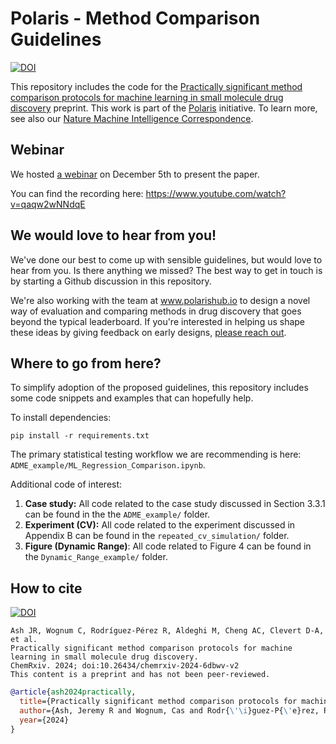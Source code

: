 # Polaris - Method Comparison Guidelines
[![DOI](https://img.shields.io/badge/DOI-10.26434%2Fchemrxiv--2024--6dbwv--v2-blue)](https://doi.org/10.26434/chemrxiv-2024-6dbwv-v2)

This repository includes the code for the [Practically significant method comparison protocols for machine learning in small molecule drug discovery](https://doi.org/10.26434/chemrxiv-2024-6dbwv-v2) preprint. This work is part of the [Polaris](https://polarishub.io/guidelines/small-molecules) initiative. To learn more, see also our [Nature Machine Intelligence Correspondence](https://doi.org/10.1038/s42256-024-00911-w).

## Webinar
We hosted [a webinar](https://github.com/polaris-hub/polaris-method-comparison/discussions/6) on December 5th to present the paper. 

You can find the recording here: https://www.youtube.com/watch?v=qaqw2wNNdqE

## We would love to hear from you!
We've done our best to come up with sensible guidelines, but would love to hear from you. Is there anything we missed? The best way to get in touch is by starting a Github discussion in this repository.

We're also working with the team at www.polarishub.io to design a novel way of evaluation and comparing methods in drug discovery that goes beyond the typical leaderboard. If you're interested in helping us shape these ideas by giving feedback on early designs, [please reach out](https://github.com/polaris-hub/polaris-method-comparison/discussions).

## Where to go from here?
To simplify adoption of the proposed guidelines, this repository includes some code snippets and examples that can hopefully help.

To install dependencies:

```
pip install -r requirements.txt
```

The primary statistical testing workflow we are recommending is here: `ADME_example/ML_Regression_Comparison.ipynb`.

Additional code of interest:

1. **Case study:** All code related to the case study discussed in Section 3.3.1 can be found in the the `ADME_example/` folder.
2. **Experiment (CV):** All code related to the experiment discussed in Appendix B can be found in the `repeated_cv_simulation/` folder.
3. **Figure (Dynamic Range)**: All code related to Figure 4 can be found in the `Dynamic_Range_example/` folder.

## How to cite
[![DOI](https://img.shields.io/badge/DOI-10.26434%2Fchemrxiv--2024--6dbwv--v2-blue)](https://doi.org/10.26434/chemrxiv-2024-6dbwv-v2)

```
Ash JR, Wognum C, Rodríguez-Pérez R, Aldeghi M, Cheng AC, Clevert D-A, et al.
Practically significant method comparison protocols for machine learning in small molecule drug discovery.
ChemRxiv. 2024; doi:10.26434/chemrxiv-2024-6dbwv-v2
This content is a preprint and has not been peer-reviewed.
```

```bib
@article{ash2024practically,
  title={Practically significant method comparison protocols for machine learning in small molecule drug discovery.},
  author={Ash, Jeremy R and Wognum, Cas and Rodr{\'\i}guez-P{\'e}rez, Raquel and Aldeghi, Matteo and Cheng, Alan C and Clevert, Djork-Arn{\'e} and Engkvist, Ola and Fang, Cheng and Price, Daniel J and Hughes-Oliver, Jacqueline M and others},
  year={2024}
}
```
